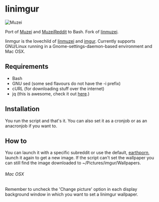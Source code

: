 # linimgur
  ![Muzei](http://i.imgur.com/vEFoIpw.png)

Port of [Muzei](https://github.com/romannurik/muzei/) and [MuzeiReddit](https://github.com/JordonPhillips/muzei-reddit) to Bash.
Fork of [linmuzei](https://github.com/aepirli/linmuzei).

linmgur is the lovechild of [linmuzei](https://github.com/aepirli/linmuzei) and [imgur](http://imgur.com/).
Currently supports GNU/Linux running in a Gnome-settings-daemon-based environment and Mac OSX.

## Requirements

* Bash
* GNU sed (some sed flavours do not have the -i prefix)
* cURL (for downloading stuff over the internet)
* jq (this is awesome, check it out [here](http://stedolan.github.io/jq/download/).)

## Installation

You run the script and that's it.
You can also set it as a cronjob or as an anacronjob if you want to.

## How to

You can launch it with a specific subreddit or use the default, [earthporn](https://imgur.com/r/EarthPorn/), launch it again to get a new image.
If the script can't set the wallpaper you can still find the image downloaded to ~/Pictures/imgur/Wallpapers.

###### Mac OSX
Remember to uncheck the 'Change picture' option in each display background window in which you want to set a linimgur wallpaper.
